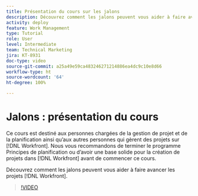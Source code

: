 ```yaml
---
title: Présentation du cours sur les jalons
description: Découvrez comment les jalons peuvent vous aider à faire avancer les projets  [!DNL  Workfront] .
activity: deploy
feature: Work Management
type: Tutorial
role: User
level: Intermediate
team: Technical Marketing
jira: KT-8931
doc-type: video
source-git-commit: a25a49e59ca483246271214886ea4dc9c10e8d66
workflow-type: ht
source-wordcount: '64'
ht-degree: 100%

---
```


# Jalons : présentation du cours

Ce cours est destiné aux personnes chargées de la gestion de projet et de la planification ainsi qu’aux autres personnes qui gèrent des projets sur [!DNL Workfront]. Nous vous recommandons de terminer le programme Principes de planification ou d’avoir une base solide pour la création de projets dans [!DNL Workfront] avant de commencer ce cours.

Découvrez comment les jalons peuvent vous aider à faire avancer les projets [!DNL  Workfront].

>[!VIDEO](https://video.tv.adobe.com/v/335203/?quality=12&learn=on)
